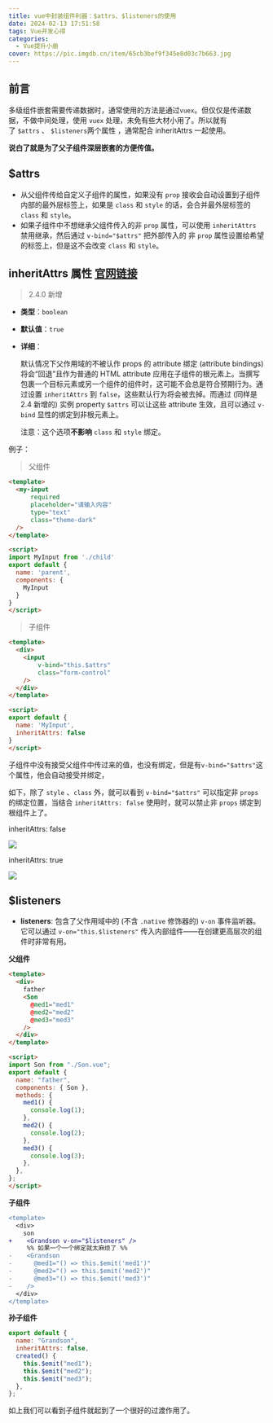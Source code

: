 ```yaml
---
title: vue中封装组件利器：$attrs、$listeners的使用
date: 2024-02-13 17:51:58
tags: Vue开发心得
categories:
  - Vue提升小册
cover: https://pic.imgdb.cn/item/65cb3bef9f345e8d03c7b663.jpg
---
```

## 前言

多级组件嵌套需要传递数据时，通常使用的方法是通过`vuex`。但仅仅是传递数据，不做中间处理，使用 `vuex` 处理，未免有些大材小用了。所以就有了 `$attrs` 、 `$listeners`两个属性 ，通常配合 inheritAttrs 一起使用。

**说白了就是为了父子组件深层嵌套的方便传值。**
## $attrs

- 从父组件传给自定义子组件的属性，如果没有 `prop` 接收会自动设置到子组件内部的最外层标签上，如果是 `class` 和 `style` 的话，会合并最外层标签的 `class` 和 `style`。
- 如果子组件中不想继承父组件传入的非 `prop` 属性，可以使用 `inheritAttrs` 禁用继承，然后通过 `v-bind="$attrs"` 把外部传入的 非 `prop` 属性设置给希望的标签上，但是这不会改变 `class` 和 `style`。

## inheritAttrs 属性 [官网链接](https://link.juejin.cn/?target=https%3A%2F%2Fcn.vuejs.org%2Fv2%2Fapi%2F%23inheritAttrs "https://cn.vuejs.org/v2/api/#inheritAttrs")

> 2.4.0 新增

- **类型**：`boolean`
    
- **默认值**：`true`
    
- **详细**：
    
    默认情况下父作用域的不被认作 props 的 attribute 绑定 (attribute bindings) 将会“回退”且作为普通的 HTML attribute 应用在子组件的根元素上。当撰写包裹一个目标元素或另一个组件的组件时，这可能不会总是符合预期行为。通过设置 `inheritAttrs` 到 `false`，这些默认行为将会被去掉。而通过 (同样是 2.4 新增的) 实例 property `$attrs` 可以让这些 attribute 生效，且可以通过 `v-bind` 显性的绑定到非根元素上。
    
    注意：这个选项**不影响** `class` 和 `style` 绑定。

例子：

> 父组件

```html
<template>
  <my-input
      required
      placeholder="请输入内容"
      type="text"
      class="theme-dark"
  />
</template>

<script>
import MyInput from './child'
export default {
  name: 'parent',
  components: {
    MyInput
  }
}
</script>
```

> 子组件

```html
<template>
  <div>
    <input
        v-bind="this.$attrs"
        class="form-control"
    />
  </div>
</template>

<script>
export default {
  name: 'MyInput',
  inheritAttrs: false
}
</script>
```

子组件中没有接受父组件中传过来的值，也没有绑定，但是有`v-bind="$attrs"`这个属性，他会自动接受并绑定，

如下，除了 `style` 、`class` 外，就可以看到 `v-bind="$attrs"` 可以指定非 `props` 的绑定位置，当结合 `inheritAttrs: false` 使用时，就可以禁止非 `props` 绑定到根组件上了。

inheritAttrs: false

![](https://pic.imgdb.cn/item/65ca0a5f9f345e8d0394bec6.jpg)

inheritAttrs: true

![](https://pic.imgdb.cn/item/65ca0a809f345e8d0395343d.jpg)


## $listeners

- **listeners**: 包含了父作用域中的 (不含 `.native` 修饰器的) `v-on` 事件监听器。它可以通过 `v-on="this.$listeners"` 传入内部组件——在创建更高层次的组件时非常有用。

**父组件**

```html
<template>
  <div>
    father
    <Son 
      @med1="med1"
      @med2="med2"
      @med3="med3" 
    />
  </div>
</template>

<script>
import Son from "./Son.vue";
export default {
  name: "father",
  components: { Son },
  methods: {
    med1() {
      console.log(1);
    },
    med2() {
      console.log(2);
    },
    med3() {
      console.log(3);
    },
  },
};
</script>
```

**子组件**

```diff
<template>
  <div>
    son
+    <Grandson v-on="$listeners" />
     %% 如果一个一个绑定就太麻烦了 %%
-    <Grandson   
-      @med1="() => this.$emit('med1')"   
-      @med2="() => this.$emit('med2')"   
-      @med3="() => this.$emit('med3')"   
-    />
  </div>
</template>
```

**孙子组件**

```JavaScript
export default {
  name: "Grandson",
  inheritAttrs: false,
  created() {
    this.$emit("med1");
    this.$emit("med2");
    this.$emit("med3");
  },
};
```

如上我们可以看到子组件就起到了一个很好的过渡作用了。